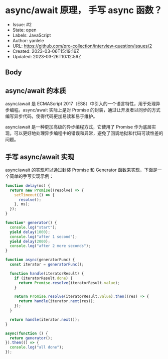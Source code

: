 # async/await 原理， 手写 async 函数？

- Issue: #2
- State: open
- Labels: JavaScript
- Author: yanlele
- URL: https://github.com/pro-collection/interview-question/issues/2
- Created: 2023-03-06T15:19:16Z
- Updated: 2023-03-26T10:12:56Z

## Body

## async/await 的本质

async/await 是 ECMAScript 2017（ES8）中引入的一个语言特性，用于处理异步编程。async/await 实际上是对 Promise 的封装，通过让开发者以同步的方式编写异步代码，使得代码更加易读和易于维护。

async/await 是一种更加高级的异步编程方式，它使用了 Promise 作为底层实现，可以更好地处理异步编程中的错误和异常，避免了回调地狱和代码可读性差的问题。

## 手写 async/await 实现

async/await 的实现可以通过封装 Promise 和 Generator 函数来实现，下面是一个简单的手写实现示例：
```js
function delay(ms) {
  return new Promise((resolve) => {
    setTimeout(() => {
      resolve();
    }, ms);
  });
}

function* generator() {
  console.log("start");
  yield delay(1000);
  console.log("after 1 second");
  yield delay(2000);
  console.log("after 2 more seconds");
}

function async(generatorFunc) {
  const iterator = generatorFunc();

  function handle(iteratorResult) {
    if (iteratorResult.done) {
      return Promise.resolve(iteratorResult.value);
    }

    return Promise.resolve(iteratorResult.value).then((res) => {
      return handle(iterator.next(res));
    });
  }

  return handle(iterator.next());
}

async(function () {
  return generator();
}).then(() => {
  console.log("all done");
});
```


